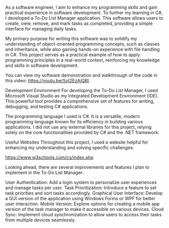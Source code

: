 As a software engineer, I aim to enhance my programming skills and gain practical experience in software development. To further my learning in C#, I developed a To-Do List Manager application. This software allows users to create, view, remove, and mark tasks as completed, providing a simple interface for managing daily tasks.

My primary purpose for writing this software was to solidify my understanding of object-oriented programming concepts, such as classes and inheritance, while also gaining hands-on experience with file handling in C#. This project serves as a practical example of how to apply programming principles in a real-world context, reinforcing my knowledge and skills in software development.

You can view my software demonstration and walkthrough of the code in this video: https://youtu.be/SoI2EzAjQRI.

Development Environment
For developing the To-Do List Manager, I used Microsoft Visual Studio as my Integrated Development Environment (IDE). This powerful tool provides a comprehensive set of features for writing, debugging, and testing C# applications.

The programming language I used is C#. It is a versatile, modern programming language known for its efficiency in building various applications. I did not use any external libraries for this project, relying solely on the core functionalities provided by C# and the .NET framework.

Useful Websites
Throughout this project, I used a website helpful for enhancing my understanding and solving specific challenges:

https://www.w3schools.com/cs/index.php

Looking ahead, there are several improvements and features I plan to implement in the To-Do List Manager:

User Authentication: Add a login system to personalize user experiences and manage tasks per user.
Task Prioritization: Introduce a feature to set task priorities and sort tasks accordingly.
Graphical User Interface: Develop a GUI version of the application using Windows Forms or WPF for better user interaction.
Mobile Version: Explore options for creating a mobile app version of the task manager to make it accessible on various devices.
Cloud Sync: Implement cloud synchronization to allow users to access their tasks from multiple devices seamlessly.
